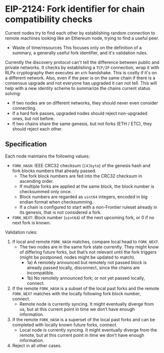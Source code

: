 # EIP-2124: Fork identifier for chain compatibility checks
Current nodes try to find each other by establishing random connection to remote machines looking like an Ethereum node, trying to find a useful peer. 
* Waste of time/resources
This focuses only on the definition of a summary, a generally useful fork identifier, and it's validation rules.

Currently the discovery protocol can't tell the difference between public and private networks. It checks by establishing a `TCP/IP` connection, wrap it with RLPx cryptography then executes an `eth` handshake. This is costly if it's on a different network. Also, even if the peer is on the same chain if there is a consensus upgrade and not everyone has upgraded it can not tell. This will help with a new identity scheme to summarize the chains current status solving:
* If two nodes are on different networks, they should never even consider connecting.
* If a hard fork passes, upgraded nodes should reject non-upgraded ones, but not before.
* If two chains share the same genesis, but not forks (ETH / ETC), they should reject each other.

## Specification
Each node maintains the following values:
* `FORK_HASH`: IEEE CRC32 checksum (`[4]byte`) of the genesis hash and fork blocks numbers that already passed.
	* The fork block numbers are fed into the CRC32 checksum in ascending order.
	* If multiple forks are applied at the same block, the block number is checksummed only once.
	* Block numbers are regarded as `uint64` integers, encoded in big endian format when checksumming.
	* If a chain is configured to start with a non-Frontier ruleset already in its genesis, that is not considered a fork.
* `FORK_NEXT`: Block number (`uint64`) of the next upcoming fork, or 0 if no next fork is known.

Validation rules:
1) If local and remote `FORK_HASH` matches, compare local head to `FORK_NEXT`.
	* The two nodes are in the same fork state currently. They might know of differing future forks, but that’s not relevant until the fork triggers (might be postponed, nodes might be updated to match).
		* 1a) A remotely announced but remotely not passed block is already passed locally, disconnect, since the chains are incompatible.
		* 1b) No remotely announced fork; or not yet passed locally, connect.
2) If the remote `FORK_HASH` is a subset of the local past forks and the remote `FORK_NEXT` matches with the locally following fork block number, connect.
	* Remote node is currently syncing. It might eventually diverge from us, but at this current point in time we don’t have enough information.
3) If the remote `FORK_HASH` is a superset of the local past forks and can be completed with locally known future forks, connect.
	* Local node is currently syncing. It might eventually diverge from the remote, but at this current point in time we don’t have enough information.
4) Reject in all other cases.

